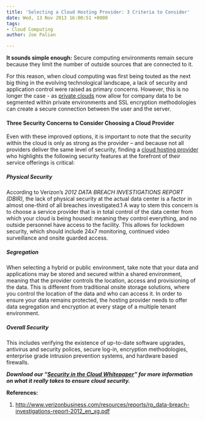```yaml
---
title: 'Selecting a Cloud Hosting Provider: 3 Criteria to Consider'
date: Wed, 13 Nov 2013 16:00:51 +0000
tags:
- Cloud Computing
author: Joe Palian

---
```

**It sounds simple enough:** Secure computing environments remain secure because they limit the number of outside sources that are connected to it. 

For this reason, when cloud computing was first being touted as the next big thing in the evolving technological landscape, a lack of security and application control were raised as primary concerns. However, this is no longer the case - as [private clouds](https://www.expedient.com/cloud-computing/private-cloud-computing/ "Private") now allow for company data to be segmented within private environments and SSL encryption methodologies can create a secure connection between the user and the server.

#### Three Security Concerns to Consider Choosing a Cloud Provider

Even with these improved options, it is important to note that the security within the cloud is only as strong as the provider – and because not all providers deliver the same level of security, finding a [cloud hosting provider](https://www.expedient.com/cloud-computing/ "Cloud Computing") who highlights the following security features at the forefront of their service offerings is critical:

##### Physical Security

According to Verizon’s _2012 DATA BREACH INVESTIGATIONS REPORT (DBIR),_ the lack of physical security at the actual data center is a factor in almost one-third of all breaches investigated.1 A way to stem this concern is to choose a service provider that is in total control of the data center from which your cloud is being housed: meaning they control everything, and no outside personnel have access to the facility. This allows for lockdown security, which should include 24x7 monitoring, continued video surveillance and onsite guarded access.

##### Segregation

When selecting a hybrid or public environment, take note that your data and applications may be stored and secured within a shared environment, meaning that the provider controls the location, access and provisioning of the data. This is different from traditional onsite storage solutions, where you control the location of the data and who can access it. In order to ensure your data remains protected, the hosting provider needs to offer data segregation and encryption at every stage of a multiple tenant environment.

##### Overall Security

This includes verifying the existence of up-to-date software upgrades, antivirus and security polices, secure log-in, encryption methodologies, enterprise grade intrusion prevention systems, and hardware based firewalls.

**_Download our “_**[**_Security in the Cloud Whitepaper_**](http://bit.ly/10icJfH)**_” for more information on what it really takes to ensure cloud security._**

**References:**

1. http://www.verizonbusiness.com/resources/reports/rp_data-breach-investigations-report-2012_en_xg.pdf